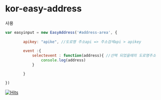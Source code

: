 # kor-easy-address

사용

```javascript
var easyinput = new EasyAddress('#address-area', {
        
        apikey: "apike", //도로명 주소api => 주소검색api > apikey
       
        event :{ 
            selectevent : function(address){ //선택 되었을때의 도로명주소
                console.log(address)
            }

        }

})

```
[![Hits](https://hits.seeyoufarm.com/api/count/incr/badge.svg?url=https%3A%2F%2Fgithub.com%2FKang-psha%2Fkor-easy-address&count_bg=%2379C83D&title_bg=%23848484&icon=&icon_color=%23E7E7E7&title=git&edge_flat=false)](https://hits.seeyoufarm.com)
